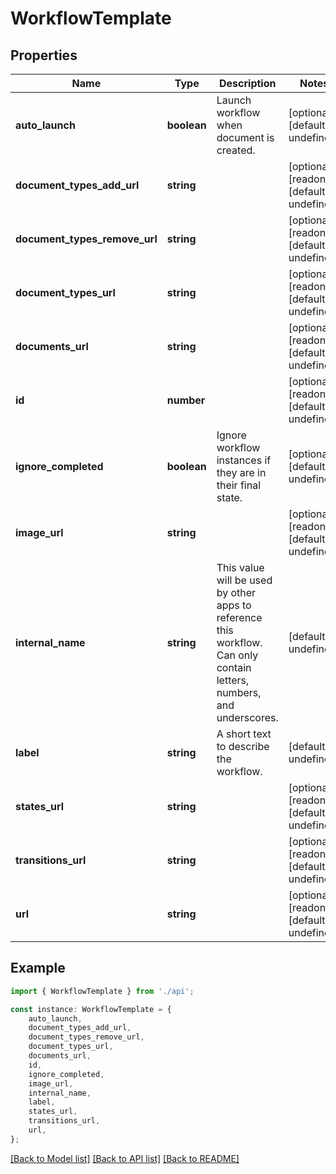 # WorkflowTemplate


## Properties

Name | Type | Description | Notes
------------ | ------------- | ------------- | -------------
**auto_launch** | **boolean** | Launch workflow when document is created. | [optional] [default to undefined]
**document_types_add_url** | **string** |  | [optional] [readonly] [default to undefined]
**document_types_remove_url** | **string** |  | [optional] [readonly] [default to undefined]
**document_types_url** | **string** |  | [optional] [readonly] [default to undefined]
**documents_url** | **string** |  | [optional] [readonly] [default to undefined]
**id** | **number** |  | [optional] [readonly] [default to undefined]
**ignore_completed** | **boolean** | Ignore workflow instances if they are in their final state. | [optional] [default to undefined]
**image_url** | **string** |  | [optional] [readonly] [default to undefined]
**internal_name** | **string** | This value will be used by other apps to reference this workflow. Can only contain letters, numbers, and underscores. | [default to undefined]
**label** | **string** | A short text to describe the workflow. | [default to undefined]
**states_url** | **string** |  | [optional] [readonly] [default to undefined]
**transitions_url** | **string** |  | [optional] [readonly] [default to undefined]
**url** | **string** |  | [optional] [readonly] [default to undefined]

## Example

```typescript
import { WorkflowTemplate } from './api';

const instance: WorkflowTemplate = {
    auto_launch,
    document_types_add_url,
    document_types_remove_url,
    document_types_url,
    documents_url,
    id,
    ignore_completed,
    image_url,
    internal_name,
    label,
    states_url,
    transitions_url,
    url,
};
```

[[Back to Model list]](../README.md#documentation-for-models) [[Back to API list]](../README.md#documentation-for-api-endpoints) [[Back to README]](../README.md)
